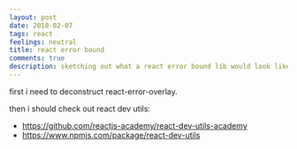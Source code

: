 ```yaml
---
layout: post
date: 2018-02-07
tags: react
feelings: neutral
title: react error bound
comments: true
description: sketching out what a react error bound lib would look like
---
```


first i need to deconstruct react-error-overlay.

then i should check out react dev utils:
- <https://github.com/reactjs-academy/react-dev-utils-academy>
- <https://www.npmjs.com/package/react-dev-utils>

